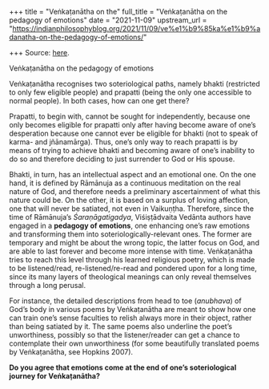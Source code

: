 +++
title = "Veṅkaṭanātha on the"
full_title = "Veṅkaṭanātha on the pedagogy of emotions"
date = "2021-11-09"
upstream_url = "https://indianphilosophyblog.org/2021/11/09/ve%e1%b9%85ka%e1%b9%adanatha-on-the-pedagogy-of-emotions/"

+++
Source: [here](https://indianphilosophyblog.org/2021/11/09/ve%e1%b9%85ka%e1%b9%adanatha-on-the-pedagogy-of-emotions/).

Veṅkaṭanātha on the pedagogy of emotions

Veṅkaṭanātha recognises two soteriological paths, namely bhakti
(restricted to only few eligible people) and prapatti (being the only
one accessible to normal people). In both cases, how can one get there?

Prapatti, to begin with, cannot be sought for independently, because one
only becomes eligible for prapatti only after having become aware of
one’s desperation because one cannot ever be eligible for bhakti (not to
speak of karma- and jñānamārga). Thus, one’s only way to reach prapatti
is by means of trying to achieve bhakti and becoming aware of one’s
inability to do so and therefore deciding to just surrender to God or
His spouse.

Bhakti, in turn, has an intellectual aspect and an emotional one. On the
one hand, it is defined by Rāmānuja as a continuous meditation on the
real nature of God, and therefore needs a preliminary ascertainment of
what this nature could be. On the other, it is based on a surplus of
loving affection, one that will never be satiated, not even in
Vaikuṇṭha. Therefore, since the time of Rāmānuja’s *Śaraṇāgatigadya*,
Viśiṣṭādvaita Vedānta authors have engaged in a **pedagogy of
emotions**, one enhancing one’s raw emotions and transforming them into
soteriologically-relevant ones. The former are temporary and might be
about the wrong topic, the latter focus on God, and are able to last
forever and become more intense with time. Veṅkaṭanātha tries to reach
this level through his learned religious poetry, which is made to be
listened/read, re-listened/re-read and pondered upon for a long time,
since its many layers of theological meanings can only reveal themselves
through a long perusal.

For instance, the detailed descriptions from head to toe (*anubhava*) of
God’s body in various poems by Veṅkaṭanātha are meant to show how one
can train one’s sense faculties to relish always more in their object,
rather than being satiated by it. The same poems also underline the
poet’s unworthiness, possibly so that the listener/reader can get a
chance to contemplate their own unworthiness (for some beautifully
translated poems by Veṅkaṭanātha, see Hopkins 2007).

**Do you agree that emotions come at the end of one’s soteriological
journey for Veṅkaṭanātha?**
